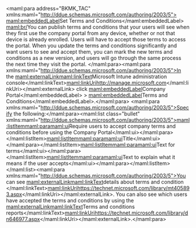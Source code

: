<Token xmlns:xlink="http://www.w3.org/1999/xlink"><maml:para address="BKMK_TAC" xmlns:maml="http://ddue.schemas.microsoft.com/authoring/2003/5">
                <maml:embeddedLabel>Set Terms and Conditions</maml:embeddedLabel> <maml:br/>You can publish terms and conditions that your users will see when they first use the company portal from any device, whether or not that device is already enrolled. Users will have to accept those terms to access the portal. When you update the terms and conditions significantly and want users to see and accept them, you can mark the new terms and conditions as a new version, and users will go through the same process the next time they visit the portal.  </maml:para><maml:para xmlns:maml="http://ddue.schemas.microsoft.com/authoring/2003/5">In the <maml:externalLink><maml:linkText>Microsoft Intune administration console</maml:linkText><maml:linkUri>http://manage.microsoft.com</maml:linkUri></maml:externalLink> click <maml:embeddedLabel>Company Portal</maml:embeddedLabel> &gt; <maml:embeddedLabel>Terms and Conditions</maml:embeddedLabel>.</maml:para>
            <maml:para xmlns:maml="http://ddue.schemas.microsoft.com/authoring/2003/5">Specify the following:</maml:para><maml:list class="bullet" xmlns:maml="http://ddue.schemas.microsoft.com/authoring/2003/5"><maml:listItem><maml:para><maml:ui>Require users to accept company terms and conditions before using the Company Portal</maml:ui></maml:para></maml:listItem><maml:listItem><maml:para><maml:ui>Title</maml:ui></maml:para></maml:listItem><maml:listItem><maml:para><maml:ui>Text for terms</maml:ui></maml:para></maml:listItem><maml:listItem><maml:para><maml:ui>Text to explain what it means if the user accepts</maml:ui></maml:para></maml:listItem></maml:list><maml:para xmlns:maml="http://ddue.schemas.microsoft.com/authoring/2003/5">You can see <maml:externalLink><maml:linkText>details about  terms and condition </maml:linkText><maml:linkUri>https://technet.microsoft.com/library/mt405893.aspx</maml:linkUri></maml:externalLink>.  You can also see which users have accepted the terms and conditions by using the <maml:externalLink><maml:linkText>Terms and conditions reports</maml:linkText><maml:linkUri>https://technet.microsoft.com/library/dn646977.aspx</maml:linkUri></maml:externalLink>.</maml:para></Token>